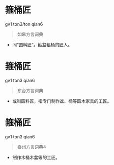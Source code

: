 # 箍桶匠
gv1 ton3/ton qian6
> 如皋方言词典
- 同“圆料匠”。箍盆箍桶的匠人。

# 箍桶匠
gv1 ton3 qian6
> 东台方言词典
- 或叫圆料匠，指专门制作盆、桶等圆木家具的工匠。

# 箍桶匠
gv1 ton3 qian6
> 泰州方言词典4
- 制作木桶木盆等的工匠。
